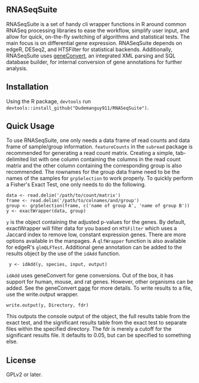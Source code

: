 ## RNASeqSuite

RNASeqSuite is a set of handy cli wrapper functions in R around common RNASeq processing libraries to ease the workflow, simplify user input, and allow for quick, on-the-fly switching of algorithms and statistical tests. The main focus is on differential gene expression. RNASeqSuite depends on edgeR, DESeq2, and HTSFilter for statistical backends. Additionally, RNASeqSuite uses [geneConvert](https://github.com/Dudemanguy911/geneConvert), an integrated XML parsing and SQL database builder, for internal conversion of gene annotations for further analysis.

## Installation
Using the R package, ``devtools`` run ``devtools::install_github("Dudemanguy911/RNASeqSuite")``.

## Quick Usage
To use RNASeqSuite, one only needs a data frame of read counts and data frame of sample/group information. `featureCounts` in the `subread` package is recommended for generating a read count matrix. Creating a simple, tab-delimited list with one column containing the columns in the read count matrix and the other column containing the corresponding group is also recommended. The rownames for the group data frame need to be the names of the samples for ``grpSelection`` to work properly. To quickly perform a Fisher's Exact Test, one only needs to do the following.

```
data <- read.delim('/path/to/count/matrix')
frame <- read.delim('/path/to/colnames/and/group')
group <- grpSelection(frame, c('name of group A', 'name of group B'))
y <- exactWrapper(data, group)
```

``y`` is the object containing the adjusted p-values for the genes. By default, exactWrapper will filter data for you based on ``HTSFilter`` which uses a Jaccard index to remove low, constant expression genes. There are more options available in the manpages. A ``qlfWrapper`` function is also available for edgeR's ``glmQLFTest``. Additional gene annotation can be added to the results object by the use of the ``idAdd`` function.  

`` y <- idAdd(y, species, input, output)``

``idAdd`` uses geneConvert for gene conversions. Out of the box, it has support for human, mouse, and rat genes. However, other organisms can be added. See the geneConvert [page](https://github.com/Dudemanguy911/geneConvert) for more details. To write results to a file, use the write.output wrapper.

``write.output(y, Directory, fdr)``

This outputs the console output of the object, the full results table from the exact test, and the significant results table from the exact test to separate files within the specified directory. The fdr is merely a cutoff for the significant results file. It defaults to 0.05, but can be specified to something else.

## License
GPLv2 or later.
